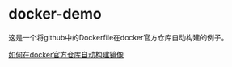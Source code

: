 docker-demo
===

这是一个将github中的Dockerfile在docker官方仓库自动构建的例子。

[如何在docker官方仓库自动构建镜像](https://github.com/pollyduan/docker-demo/blob/master/how-to.md)
